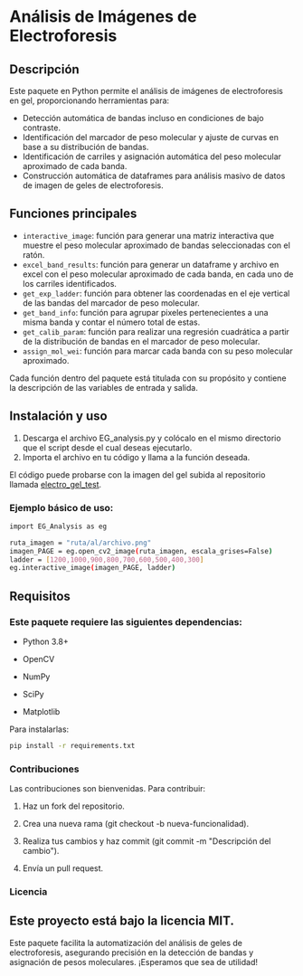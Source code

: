 # Análisis de Imágenes de Electroforesis

## Descripción

Este paquete en Python permite el análisis de imágenes de electroforesis en gel, proporcionando herramientas para:

- Detección automática de bandas incluso en condiciones de bajo contraste.
- Identificación del marcador de peso molecular y ajuste de curvas en base a su distribución de bandas.
- Identificación de carriles y asignación automática del peso molecular aproximado de cada banda.
- Construcción automática de dataframes para análisis masivo de datos de imagen de geles de electroforesis.

## Funciones principales
- `interactive_image`: función para generar una matriz interactiva que muestre el peso molecular aproximado de bandas seleccionadas con el ratón.
- `excel_band_results`: función para generar un dataframe y archivo en excel con el peso molecular aproximado de cada banda, en cada uno de los carriles identificados.
- `get_exp_ladder`: función para obtener las coordenadas en el eje vertical de las bandas del marcador de peso molecular.
- `get_band_info`: función para agrupar pixeles pertenecientes a una misma banda y contar el número total de estas.
- `get_calib_param`: función para realizar una regresión cuadrática a partir de la distribución de bandas en el marcador de peso molecular.
- `assign_mol_wei`: función para marcar cada banda con su peso molecular aproximado.

Cada función dentro del paquete está titulada con su propósito y contiene la descripción de las variables de entrada y salida.

## Instalación y uso

1. Descarga el archivo EG_analysis.py y colócalo en el mismo directorio que el script desde el cual deseas ejecutarlo.
2. Importa el archivo en tu código y llama a la función deseada.

El código puede probarse con la imagen del gel subida al repositorio llamada [electro_gel_test](electro_gel_test.png).

### Ejemplo básico de uso:
```bash
import EG_Analysis as eg

ruta_imagen = "ruta/al/archivo.png"
imagen_PAGE = eg.open_cv2_image(ruta_imagen, escala_grises=False)
ladder = [1200,1000,900,800,700,600,500,400,300]
eg.interactive_image(imagen_PAGE, ladder)
```
## Requisitos

### Este paquete requiere las siguientes dependencias:

- Python 3.8+

- OpenCV

- NumPy

- SciPy

- Matplotlib

Para instalarlas:

```bash
pip install -r requirements.txt
```

### Contribuciones

Las contribuciones son bienvenidas. Para contribuir:

1. Haz un fork del repositorio.

2. Crea una nueva rama (git checkout -b nueva-funcionalidad).

3. Realiza tus cambios y haz commit (git commit -m "Descripción del cambio").

4. Envía un pull request.

### Licencia

Este proyecto está bajo la licencia MIT.
---
Este paquete facilita la automatización del análisis de geles de electroforesis, asegurando precisión en la detección de bandas y asignación de pesos moleculares. ¡Esperamos que sea de utilidad!

